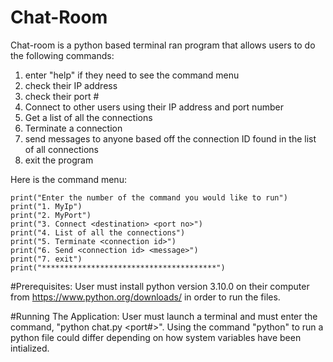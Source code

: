 # Chat-Room


Chat-room is a python based terminal ran program that allows users to do the following commands:
1. enter "help" if they need to see the command menu
2. check their IP address
3. check their port #
4. Connect to other users using their IP address and port number
5. Get a list of all the connections
6. Terminate a connection
7. send messages to anyone based off the connection ID found in the list of all connections
8. exit the program

Here is the command menu:


    print("Enter the number of the command you would like to run")
    print("1. MyIp")
    print("2. MyPort")
    print("3. Connect <destination> <port no>")
    print("4. List of all the connections")
    print("5. Terminate <connection id>")
    print("6. Send <connection id> <message>")
    print("7. exit")
    print("***************************************")


#Prerequisites:
User must install python version 3.10.0 on their computer from https://www.python.org/downloads/ in order to run the files.


#Running The Application:
User must launch a terminal and must enter the command, "python chat.py <port#>". Using the command "python" to run a python file could differ depending on how system variables have been intialized.

